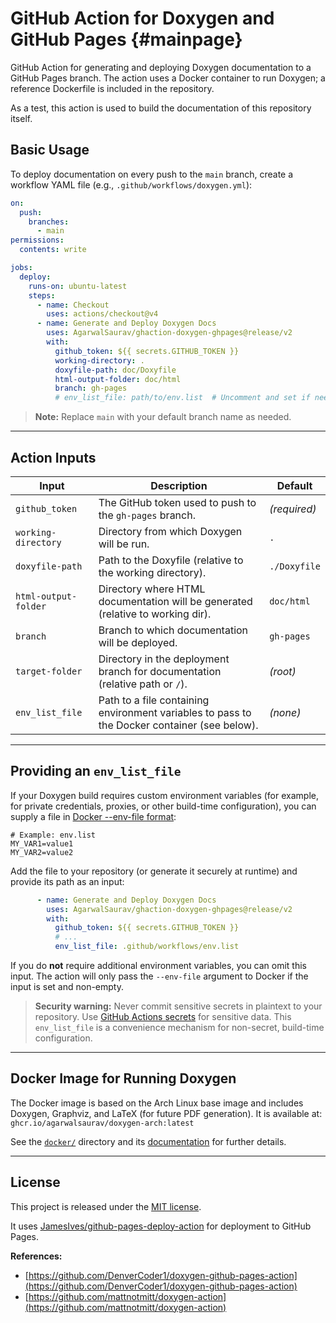 # GitHub Action for Doxygen and GitHub Pages {#mainpage}

GitHub Action for generating and deploying Doxygen documentation to a GitHub Pages branch.
The action uses a Docker container to run Doxygen; a reference Dockerfile is included in the repository.

As a test, this action is used to build the documentation of this repository itself.

## Basic Usage

To deploy documentation on every push to the `main` branch, create a workflow YAML file (e.g., `.github/workflows/doxygen.yml`):

```yml
on:
  push:
    branches:
      - main
permissions:
  contents: write

jobs:
  deploy:
    runs-on: ubuntu-latest
    steps:
      - name: Checkout
        uses: actions/checkout@v4
      - name: Generate and Deploy Doxygen Docs
        uses: AgarwalSaurav/ghaction-doxygen-ghpages@release/v2
        with:
          github_token: ${{ secrets.GITHUB_TOKEN }}
          working-directory: .
          doxyfile-path: doc/Doxyfile
          html-output-folder: doc/html
          branch: gh-pages
          # env_list_file: path/to/env.list  # Uncomment and set if needed (see below)
```

> **Note:** Replace `main` with your default branch name as needed.

---

## Action Inputs

| Input                | Description                                                                                      | Default      |
| -------------------- | ------------------------------------------------------------------------------------------------ | ------------ |
| `github_token`       | The GitHub token used to push to the `gh-pages` branch.                                          | *(required)* |
| `working-directory`  | Directory from which Doxygen will be run.                                                        | `.`          |
| `doxyfile-path`      | Path to the Doxyfile (relative to the working directory).                                        | `./Doxyfile` |
| `html-output-folder` | Directory where HTML documentation will be generated (relative to working dir).                  | `doc/html`   |
| `branch`             | Branch to which documentation will be deployed.                                                  | `gh-pages`   |
| `target-folder`      | Directory in the deployment branch for documentation (relative path or `/`).                     | *(root)*     |
| `env_list_file`  | Path to a file containing environment variables to pass to the Docker container (see below).         | *(none)*     |

---

## Providing an `env_list_file`

If your Doxygen build requires custom environment variables (for example, for private credentials, proxies, or other build-time configuration), you can supply a file in [Docker --env-file format](https://docs.docker.com/reference/cli/docker/container/run/#env):

```
# Example: env.list
MY_VAR1=value1
MY_VAR2=value2
```

Add the file to your repository (or generate it securely at runtime) and provide its path as an input:

```yml
      - name: Generate and Deploy Doxygen Docs
        uses: AgarwalSaurav/ghaction-doxygen-ghpages@release/v2
        with:
          github_token: ${{ secrets.GITHUB_TOKEN }}
          # ...
          env_list_file: .github/workflows/env.list
```

If you do **not** require additional environment variables, you can omit this input.
The action will only pass the `--env-file` argument to Docker if the input is set and non-empty.

> **Security warning:** Never commit sensitive secrets in plaintext to your repository.
> Use [GitHub Actions secrets](https://docs.github.com/en/actions/security-guides/encrypted-secrets) for sensitive data. This `env_list_file` is a convenience mechanism for non-secret, build-time configuration.

---

## Docker Image for Running Doxygen

The Docker image is based on the Arch Linux base image and includes Doxygen, Graphviz, and LaTeX (for future PDF generation).
It is available at:
`ghcr.io/agarwalsaurav/doxygen-arch:latest`

See the [`docker/`](docker/) directory and its [documentation](docker/docker_man.md) for further details.

---

## License

This project is released under the [MIT license](https://github.com/AgarwalSaurav/ghaction-doxygen-ghpages/blob/main/LICENSE).

It uses [JamesIves/github-pages-deploy-action](https://github.com/JamesIves/github-pages-deploy-action) for deployment to GitHub Pages.

**References:**

* [https://github.com/DenverCoder1/doxygen-github-pages-action](https://github.com/DenverCoder1/doxygen-github-pages-action)
* [https://github.com/mattnotmitt/doxygen-action](https://github.com/mattnotmitt/doxygen-action)

